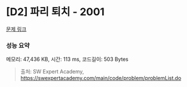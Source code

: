 # [D2] 파리 퇴치 - 2001 

[문제 링크](https://swexpertacademy.com/main/code/problem/problemDetail.do?contestProbId=AV5PzOCKAigDFAUq) 

### 성능 요약

메모리: 47,436 KB, 시간: 113 ms, 코드길이: 503 Bytes



> 출처: SW Expert Academy, https://swexpertacademy.com/main/code/problem/problemList.do